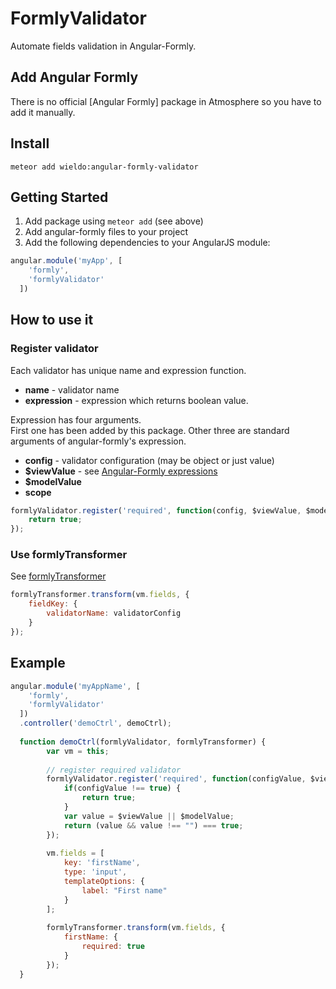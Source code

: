 FormlyValidator
==========

Automate fields validation in Angular-Formly.

## Add Angular Formly

There is no official [Angular Formly] package in Atmosphere so you have to add it manually.

## Install

```
meteor add wieldo:angular-formly-validator
```


## Getting Started

1. Add package using `meteor add` (see above)
2. Add angular-formly files to your project
3. Add the following dependencies to your AngularJS module:

```javascript
angular.module('myApp', [
    'formly',
    'formlyValidator'
  ])
```

## How to use it

### Register validator

Each validator has unique name and expression function.

- **name** - validator name
- **expression** - expression which returns boolean value.

Expression has four arguments.  
First one has been added by this package. Other three are standard arguments of angular-formly's expression.

- **config** - validator configuration (may be object or just value)
- **$viewValue** - see [Angular-Formly expressions]
- **$modelValue** 
- **scope**

```javascript
formlyValidator.register('required', function(config, $viewValue, $modelValue, scope) {
    return true;
});
```

### Use formlyTransformer

See [formlyTransformer]

```javascript
formlyTransformer.transform(vm.fields, {
    fieldKey: {
        validatorName: validatorConfig
    }
});
```


## Example

```javascript
angular.module('myAppName', [
    'formly',
    'formlyValidator'
  ])
  .controller('demoCtrl', demoCtrl);
  
  function demoCtrl(formlyValidator, formlyTransformer) {
        var vm = this;
        
        // register required validator
        formlyValidator.register('required', function(configValue, $viewValue, $modelValue) {
            if(configValue !== true) {
                return true;
            }
            var value = $viewValue || $modelValue;
            return (value && value !== "") === true;
        });
        
        vm.fields = [
            key: 'firstName',
            type: 'input',
            templateOptions: {
                label: "First name"
            }
        ];
        
        formlyTransformer.transform(vm.fields, {
            firstName: {
                required: true
            }
        });
  }
  
```

[Angular-Formly]: http://angular-formly.com
[Angular-Formly expressions]: http://docs.angular-formly.com/v7.2.3/docs/formly-expressions
[formlyTransformer]: https://github.com/wieldo/angular-formly-transformer/blob/master/README.md